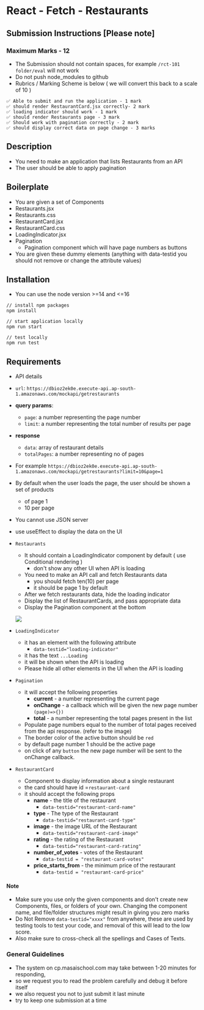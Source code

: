 # React - Fetch - Restaurants

## Submission Instructions [Please note]

### Maximum Marks - 12

- The Submission should not contain spaces, for example `/rct-101 folder/eval` will not work
- Do not push node_modules to github
- Rubrics / Marking Scheme is below ( we will convert this back to a scale of 10 )

```
✅ Able to submit and run the application - 1 mark
✅ should render RestaurantCard.jsx correctly- 2 mark
✅ loading indicator should work - 1 mark
✅ should render Restaurants page - 3 mark
✅ Should work with pagination correctly - 2 mark
✅ should display correct data on page change - 3 marks

```

## Description

- You need to make an application that lists Restaurants from an API
- The user should be able to apply pagination

## Boilerplate

- You are given a set of Components
- Restaurants.jsx
- Restaurants.css
- RestaurantCard.jsx
- RestaurantCard.css
- LoadingIndicator.jsx
- Pagination
  - Pagination component which will have page numbers as buttons
- You are given these dummy elements (anything with data-testid you should not remove or change the attribute values)

## Installation

- You can use the node version >=14 and <=16

```
// install npm packages
npm install

// start application locally
npm run start

// test locally
npm run test
```

## Requirements

- API details
- `url`: `https://dbioz2ek0e.execute-api.ap-south-1.amazonaws.com/mockapi/getrestaurants`
- **query params**:
  - `page`: a number representing the page number
  - `limit`: a number representing the total number of results per page
- **response**
  - `data`: array of restaurant details
  - `totalPages`: a number representing no of pages
- For example `https://dbioz2ek0e.execute-api.ap-south-1.amazonaws.com/mockapi/getrestaurants?limit=10&page=1`
- By default when the user loads the page, the user should be shown a set of products
  - of page 1
  - 10 per page
- You cannot use JSON server
- use useEffect to display the data on the UI

- `Restaurants`

  - It should contain a LoadingIndicator component by default ( use Conditional rendering )
    - don't show any other UI when API is loading
  - You need to make an API call and fetch Restaurants data
    - you should fetch ten(10) per page
    - it should be page 1 by default
  - After we fetch restaurants data, hide the loading indicator
  - Display the list of RestaurantCards, and pass appropriate data
  - Display the Pagination component at the bottom

  ![](https://i.imgur.com/MSaM7ic.png)

- `LoadingIndicator`

  - it has an element with the following attribute
    - `data-testid="loading-indicator"`
  - it has the text `...Loading`
  - it will be shown when the API is loading
  - Please hide all other elements in the UI when the API is loading

- `Pagination`

  - it will accept the following properties
    - **current** - a number representing the current page
    - **onChange** - a callback which will be given the new page number `(page)=>{})`
    - **total** - a number representing the total pages present in the list
  - Populate page numbers equal to the number of total pages received from the api response. (refer to the image)
  - The border color of the active button should be `red`
  - by default page number 1 should be the active page
  - on click of any `button` the new page number will be sent to the onChange callback.

- `RestaurantCard`
  - Component to display information about a single restaurant
  - the card should have id =`restaurant-card`
  - it should accept the following props
    - **name** - the title of the restaurant
      - `data-testid="restaurant-card-name"`
    - **type** - The type of the Restaurant
      - `data-testid="restaurant-card-type"`
    - **image** - the image URL of the Restaurant
      - `data-testid="restaurant-card-image"`
    - **rating** - the rating of the Restaurant
      - `data-testid="restaurant-card-rating"`
    - **number_of_votes** - votes of the Restaurant
      - `data-testid = "restaurant-card-votes"`
    - **price_starts_from** - the minimum price of the restaurant
      - `data-testid = "restaurant-card-price"`

#### **Note**

- Make sure you use only the given components and don't create new Components, files, or folders of your own. Changing the component name, and file/folder structures might result in giving you zero marks
- Do Not Remove `data-testid="xxxx"` from anywhere, these are used by testing tools to test your code, and removal of this will lead to the low score.
- Also make sure to cross-check all the spellings and Cases of Texts.

### General Guidelines

- The system on cp.masaischool.com may take between 1-20 minutes for responding,
- so we request you to read the problem carefully and debug it before itself
- we also request you not to just submit it last minute
- try to keep one submission at a time
